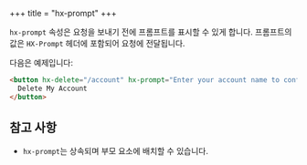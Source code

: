 +++
title = "hx-prompt"
+++

`hx-prompt` 속성은 요청을 보내기 전에 프롬프트를 표시할 수 있게 합니다. 프롬프트의 값은 `HX-Prompt` 헤더에 포함되어 요청에 전달됩니다.

다음은 예제입니다:

```html
<button hx-delete="/account" hx-prompt="Enter your account name to confirm deletion">
  Delete My Account
</button>
```

## 참고 사항

* `hx-prompt`는 상속되며 부모 요소에 배치할 수 있습니다.
